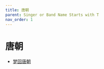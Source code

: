```yaml
---
title: 唐朝
parent: Singer or Band Name Starts with T
nav_order: 1
---
```


# 唐朝

- [梦回唐朝](../../../lyrics/Tang_Chao/menghuitangchao.md)
